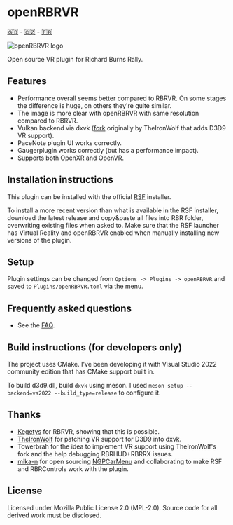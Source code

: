 # openRBRVR

[🇬🇧](README.md) - [🇨🇿](README_CZ.md) - [🇫🇷](README_FR.md)

![openRBRVR logo](img/openRBRVR.png)

Open source VR plugin for Richard Burns Rally.

## Features

- Performance overall seems better compared to RBRVR. On some stages the
  difference is huge, on others they're quite similar.
- The image is more clear with openRBRVR with same resolution compared to
  RBRVR.
- Vulkan backend via dxvk ([fork](https://github.com/TheIronWolfModding/dxvk)
  originally by TheIronWolf that adds D3D9 VR support).
- PaceNote plugin UI works correctly.
- Gaugerplugin works correctly (but has a performance impact).
- Supports both OpenXR and OpenVR.

## Installation instructions

This plugin can be installed with the official [RSF](https://rallysimfans.hu)
installer.

To install a more recent version than what is available in the RSF installer,
download the latest release and copy&paste all files into RBR folder,
overwriting existing files when asked to. Make sure that the RSF launcher has
Virtual Reality and openRBRVR enabled when manually installing new versions of
the plugin.

## Setup

Plugin settings can be changed from `Options -> Plugins -> openRBRVR` and saved
to `Plugins/openRBRVR.toml` via the menu.

## Frequently asked questions

- See the [FAQ](https://github.com/Detegr/openRBRVR/blob/master/FAQ.md).

## Build instructions (for developers only)

The project uses CMake. I've been developing it with Visual Studio 2022
community edition that has CMake support built in.

To build d3d9.dll, build `dxvk` using meson. I used `meson setup
--backend=vs2022 --build_type=release` to configure it.

## Thanks

- [Kegetys](https://www.kegetys.fi/) for RBRVR, showing that this is possible.
- [TheIronWolf](https://github.com/TheIronWolfModding) for patching VR support
  for D3D9 into dxvk.
- Towerbrah for the idea to implement VR support using TheIronWolf's fork and
  the help debugging RBRHUD+RBRRX issues.
- [mika-n](https://github.com/mika-n) for open sourcing
  [NGPCarMenu](https://github.com/mika-n/NGPCarMenu) and collaborating to make
  RSF and RBRControls work with the plugin.

## License

Licensed under Mozilla Public License 2.0 (MPL-2.0). Source code for all
derived work must be disclosed.
